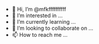 - 👋 Hi, I’m @mfkffffffffff
- 👀 I’m interested in ...
- 🌱 I’m currently learning ...
- 💞️ I’m looking to collaborate on ...
- 📫 How to reach me ...

<!---
mfkffffffffff/mfkffffffffff is a ✨ special ✨ repository because its `README.md` (this file) appears on your GitHub profile.
You can click the Preview link to take a look at your changes.
--->
